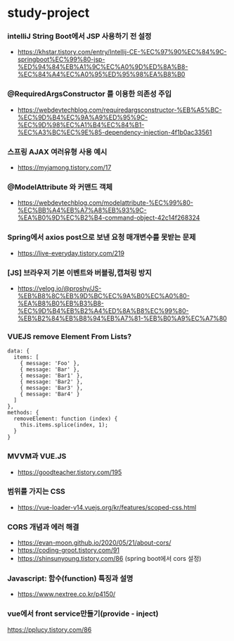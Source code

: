 # study-project

### intelliJ String Boot에서 JSP 사용하기 전 설정
- https://khstar.tistory.com/entry/Intellij-CE-%EC%97%90%EC%84%9C-springboot%EC%99%80-jsp-%ED%94%84%EB%A1%9C%EC%A0%9D%ED%8A%B8-%EC%84%A4%EC%A0%95%ED%95%98%EA%B8%B0




### @RequiredArgsConstructor 를 이용한 의존성 주입
- https://webdevtechblog.com/requiredargsconstructor-%EB%A5%BC-%EC%9D%B4%EC%9A%A9%ED%95%9C-%EC%9D%98%EC%A1%B4%EC%84%B1-%EC%A3%BC%EC%9E%85-dependency-injection-4f1b0ac33561



### 스프링 AJAX 여러유형 사용 예시
- https://myjamong.tistory.com/17



### @ModelAttribute 와 커맨드 객체
- https://webdevtechblog.com/modelattribute-%EC%99%80-%EC%BB%A4%EB%A7%A8%EB%93%9C-%EA%B0%9D%EC%B2%B4-command-object-42c14f268324


### Spring에서 axios post으로 보낸 요청 매개변수를 못받는 문제
- https://live-everyday.tistory.com/219


### [JS] 브라우저 기본 이벤트와 버블링,캡쳐링 방지
- https://velog.io/@proshy/JS-%EB%B8%8C%EB%9D%BC%EC%9A%B0%EC%A0%80-%EA%B8%B0%EB%B3%B8-%EC%9D%B4%EB%B2%A4%ED%8A%B8%EC%99%80-%EB%B2%84%EB%B8%94%EB%A7%81-%EB%B0%A9%EC%A7%80

### VUEJS remove Element From Lists?
```
data: {
  items: [
    { message: 'Foo' },
    { message: 'Bar' },
    { message: 'Bar1' },
    { message: 'Bar2' },
    { message: 'Bar3' },
    { message: 'Bar4' }
  ]
},
methods: {
  removeElement: function (index) {
    this.items.splice(index, 1);
  }
}
```

### MVVM과 VUE.JS
- https://goodteacher.tistory.com/195


### 범위를 가지는 CSS
- https://vue-loader-v14.vuejs.org/kr/features/scoped-css.html

### CORS 개념과 에러 해결
- https://evan-moon.github.io/2020/05/21/about-cors/
- https://coding-groot.tistory.com/91
- https://shinsunyoung.tistory.com/86 (spring boot에서 cors 설정)

### Javascript: 함수(function) 특징과 설명
- https://www.nextree.co.kr/p4150/

### vue에서 front service만들기(provide - inject)
https://pplucy.tistory.com/86
